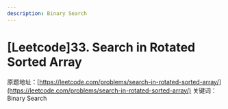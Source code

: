 ```yaml
---
description: Binary Search
---
```


# \[Leetcode\]33. Search in Rotated Sorted Array

原题地址：[https://leetcode.com/problems/search-in-rotated-sorted-array/](https://leetcode.com/problems/search-in-rotated-sorted-array/) 关键词：Binary Search



